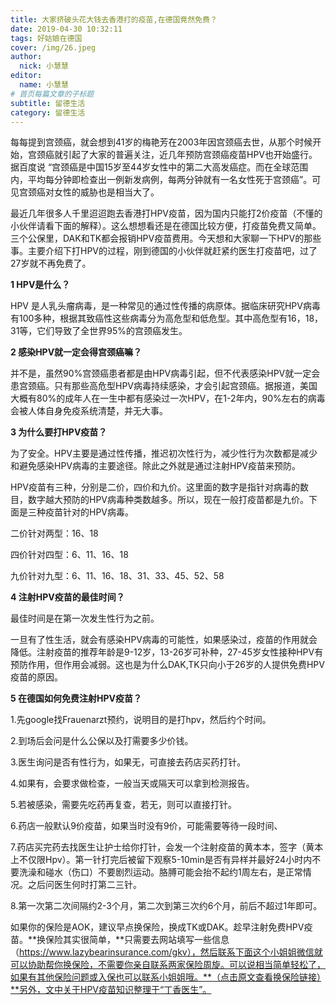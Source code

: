 ```yaml
---
title: 大家挤破头花大钱去香港打的疫苗,在德国竟然免费？ 
date: 2019-04-30 10:32:11
tags: 好姑娘在德国
cover: /img/26.jpeg
author: 
  nick: 小慧慧
editor:
  name: 小慧慧
# 首页每篇文章的子标题
subtitle: 留德生活
category: 留德生活
---
```


每每提到宫颈癌，就会想到41岁的梅艳芳在2003年因宫颈癌去世，从那个时候开始，宫颈癌就引起了大家的普遍关注，近几年预防宫颈癌疫苗HPV也开始盛行。据百度说 “宫颈癌是中国15岁至44岁女性中的第二大高发癌症。而在全球范围内，平均每分钟即检查出一例新发病例，每两分钟就有一名女性死于宫颈癌”。可见宫颈癌对女性的威胁也是相当大了。

  

最近几年很多人千里迢迢跑去香港打HPV疫苗，因为国内只能打2价疫苗（不懂的小伙伴请看下面的解释）。这么想想看还是在德国比较方便，打疫苗免费又简单。三个公保里，DAK和TK都会报销HPV疫苗费用。今天想和大家聊一下HPV的那些事。主要介绍下打HPV的过程，刚到德国的小伙伴就赶紧约医生打疫苗吧，过了27岁就不再免费了。

  

**1 HPV是什么？**

HPV 是人乳头瘤病毒，是一种常见的通过性传播的病原体。据临床研究HPV病毒有100多种，根据其致癌性这些病毒分为高危型和低危型。其中高危型有16，18，31等，它们导致了全世界95%的宫颈癌发生。

  

**2 感染HPV就一定会得宫颈癌嘛？**  

并不是，虽然90%宫颈癌患者都是由HPV病毒引起，但不代表感染HPV就一定会患宫颈癌。只有那些高危型HPV病毒持续感染，才会引起宫颈癌。据报道，美国大概有80%的成年人在一生中都有感染过一次HPV，在1-2年内，90%左右的病毒会被人体自身免疫系统清楚，并无大事。

  


**3 为什么要打HPV疫苗？**  

  

为了安全。HPV主要是通过性传播，推迟初次性行为，减少性行为次数都是减少和避免感染HPV病毒的主要途径。除此之外就是通过注射HPV疫苗来预防。

  

HPV疫苗有三种，分别是二价，四价和九价。这里面的数字是指针对病毒的数目，数字越大预防的HPV病毒种类数越多。所以，现在一般打疫苗都是九价。下面是三种疫苗针对的HPV病毒。

  

二价针对两型：16、18 

四价针对四型：6、11、16、18

九价针对九型：6、11、16、18、31、33、45、52、58

  


**4 注射HPV疫苗的最佳时间？**

  

最佳时间是在第一次发生性行为之前。

一旦有了性生活，就会有感染HPV病毒的可能性，如果感染过，疫苗的作用就会降低。注射疫苗的推荐年龄是9-12岁，13-26岁可补种，27-45岁女性接种HPV有预防作用，但作用会减弱。这也是为什么DAK,TK只向小于26岁的人提供免费HPV疫苗的原因。



**5 在德国如何免费注射HPV疫苗？**

1.先google找Frauenarzt预约，说明目的是打hpv，然后约个时间。

2.到场后会问是什么公保以及打需要多少价钱。

3.医生询问是否有性行为，如果无，可直接去药店买药打针。

4.如果有，会要求做检查，一般当天或隔天可以拿到检测报告。

5.若被感染，需要先吃药再复查，若无，则可以直接打针。

6.药店一般默认9价疫苗，如果当时没有9价，可能需要等待一段时间、

7.药店买完药去找医生让护士给你打针，会发一个注射疫苗的黄本本，签字（黄本上不仅限Hpv）。第一针打完后被留下观察5-10min是否有异样并最好24小时内不要洗澡和碰水（伤口）不要剧烈运动。胳膊可能会抬不起约1周左右，是正常情况。之后问医生何时打第二三针。

8.第一次第二次间隔约2-3个月，第二次到第三次约6个月，前后不超过1年即可。

  

如果你的保险是AOK，建议早点换保险，换成TK或DAK。趁早注射免费HPV疫苗。**换保险其实很简单，**只需要去网站填写一些信息（https://www.lazybearinsurance.com/gkv），然后联系下面这个小姐姐微信就可以协助帮你换保险，不需要你亲自联系两家保险周旋。可以说相当简单轻松了，如果有其他保险问题或入保也可以联系小姐姐哦。**（点击原文查看换保险链接）**另外，文中关于HPV疫苗知识整理于“丁香医生”。
